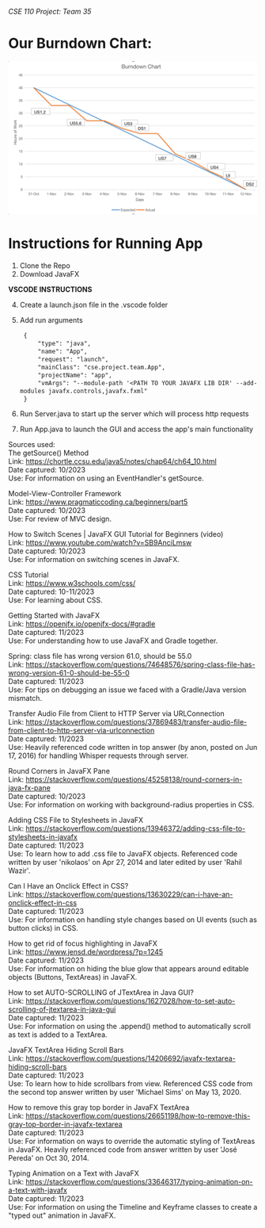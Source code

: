 _CSE 110 Project: Team 35_

# Our Burndown Chart:
![Burndown chart](burndown.png)

# Instructions for Running App
1. Clone the Repo
2. Download JavaFX

**VSCODE INSTRUCTIONS**


4. Create a launch.json file in the .vscode folder
5. Add run arguments
   
        {
            "type": "java",
            "name": "App",
            "request": "launch",
            "mainClass": "cse.project.team.App",
            "projectName": "app",
            "vmArgs": "--module-path '<PATH TO YOUR JAVAFX LIB DIR' --add-modules javafx.controls,javafx.fxml"
        }
   
6. Run Server.java to start up the server which will process http requests
7. Run App.java to launch the GUI and access the app's main functionality

Sources used: <br>
  The getSource() Method <br>
    Link:           https://chortle.ccsu.edu/java5/notes/chap64/ch64_10.html<br>
    Date captured:  10/2023<br>
    Use:            For information on using an EventHandler's getSource.<br>
    
  Model-View-Controller Framework <br>
    Link:           https://www.pragmaticcoding.ca/beginners/part5 <br>
    Date captured:  10/2023 <br>
    Use:            For review of MVC design.<br>

  How to Switch Scenes | JavaFX GUI Tutorial for Beginners (video)<br>
    Link:           https://www.youtube.com/watch?v=SB9AnciLmsw<br>
    Date captured:  10/2023<br>
    Use:            For information on switching scenes in JavaFX.<br>

  CSS Tutorial<br>
    Link:           https://www.w3schools.com/css/<br>
    Date captured:  10-11/2023<br>
    Use:            For learning about CSS.<br>

  Getting Started with JavaFX<br>
    Link:           https://openjfx.io/openjfx-docs/#gradle<br>
    Date captured:  11/2023<br>
    Use:            For understanding how to use JavaFX and Gradle together.<br>
    
  Spring: class file has wrong version 61.0, should be 55.0<br>
    Link:           https://stackoverflow.com/questions/74648576/spring-class-file-has-wrong-version-61-0-should-be-55-0<br>
    Date captured:  11/2023<br>
    Use:            For tips on debugging an issue we faced with a Gradle/Java version mismatch.<br>

  Transfer Audio File from Client to HTTP Server via URLConnection<br>
    Link:           https://stackoverflow.com/questions/37869483/transfer-audio-file-from-client-to-http-server-via-urlconnection<br>
    Date captured:  11/2023<br>
    Use:            Heavily referenced code written in top answer (by anon, posted on Jun 17, 2016) for handling Whisper 
                    requests through server.<br>

  Round Corners in JavaFX Pane<br>
    Link:           https://stackoverflow.com/questions/45258138/round-corners-in-java-fx-pane<br>
    Date captured:  10/2023<br>
    Use:            For information on working with background-radius properties in CSS.<br>

  Adding CSS File to Stylesheets in JavaFX<br>
    Link:           https://stackoverflow.com/questions/13946372/adding-css-file-to-stylesheets-in-javafx<br>
    Date captured:  11/2023<br>
    Use:            To learn how to add .css file to JavaFX objects. Referenced code written by user 'nikolaos'
                    on Apr 27, 2014 and later edited by user 'Rahil Wazir'.<br>
  
  Can I Have an Onclick Effect in CSS?<br>
    Link:           https://stackoverflow.com/questions/13630229/can-i-have-an-onclick-effect-in-css<br>
    Date captured:  11/2023<br>
    Use:            For information on handling style changes based on UI events (such as button clicks) in CSS.<br>

  How to get rid of focus highlighting in JavaFX<br>
    Link:           https://www.jensd.de/wordpress/?p=1245<br>
    Date captured:  11/2023<br>
    Use:            For information on hiding the blue glow that appears around editable objects (Buttons, TextAreas)
                    in JavaFX.<br>
  
  How to set AUTO-SCROLLING of JTextArea in Java GUI?<br>
    Link:           https://stackoverflow.com/questions/1627028/how-to-set-auto-scrolling-of-jtextarea-in-java-gui<br>
    Date captured:  11/2023<br>
    Use:            For information on using the .append() method to automatically scroll as text is added
                    to a TextArea.<br>

  JavaFX TextArea Hiding Scroll Bars<br>
    Link:           https://stackoverflow.com/questions/14206692/javafx-textarea-hiding-scroll-bars<br>
    Date captured:  11/2023<br>
    Use:            To learn how to hide scrollbars from view. Referenced CSS code from the second top answer written by user
                    'Michael Sims' on May 13, 2020.<br>

  How to remove this gray top border in JavaFX TextArea<br>
    Link:           https://stackoverflow.com/questions/26651198/how-to-remove-this-gray-top-border-in-javafx-textarea<br>
    Date captured:  11/2023<br>
    Use:            For information on ways to override the automatic styling of TextAreas in JavaFX. Heavily referenced code
                    from answer written by user 'José Pereda' on Oct 30, 2014. <br>

  Typing Animation on a Text with JavaFX<br>
    Link:           https://stackoverflow.com/questions/33646317/typing-animation-on-a-text-with-javafx<br>
    Date captured:  11/2023<br>
    Use:            For information on using the Timeline and Keyframe classes to create a "typed out" animation in JavaFX.<br>
